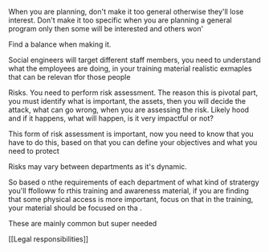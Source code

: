 When you are planning, don't make it too general otherwise they'll lose interest. Don't make it too specific when you are planning a general program only then some will be interested and others won'

Find a balance when making it.


Social engineers will target different staff members, you need to understand what the employees are doing, in your training material realistic exmaples that can be relevan tfor those people


Risks. You need to perform risk assessment. The reason this is pivotal part, you must identify what is important, the assets, then you will decide the attack, what can go wrong, when you are assessing the risk. Likely hood and if it happens, what will happen, is it very impactful or not?

This form of risk assessment is important, now you need to know that you have to do this, based on that you can define your objectives and what you need to protect


Risks may vary between departments as it's dynamic.

So based o nthe requirements of each department of what kind of stratergy you'll ffolloww fo rthis training and awareness material, if you are finding that some physical access is more important, focus on that in the training, your material should be focused on tha .


These are mainly common but super needed

[[Legal responsibilities]]